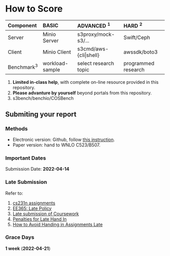 # How to Score

| Component             | BASIC           | ADVANCED <sup>1</sup>  | HARD <sup>2</sup>   |
| :-------------------- | :-------------- | :--------------------- | :------------------ |
| Server                | Minio Server    | s3proxy/mock-s3/...    | Swift/Ceph          |
| Client                | Minio Client    | s3cmd/aws-{cli\|shell} | awssdk/boto3        |
| Benchmark<sup>3</sup> | workload-sample | select research topic  | programmed research |

1. **Limited in-class help**, with complete on-line resource provided in this repository.
2. **Please advanture by yourself** beyond portals from this repository.
3. s3bench/benchio/COSBench

## Submiting your report

### Methods

* Electronic version: Github, follow [this instruction](https://github.com/cs-course/bigdata-storage-experiment-assignment-2022).
* Paper version: hand to WNLO C523/B507.

### Important Dates

Submission Date: **2022-04-14**

### Late Submission

Refer to:

1. [cs231n assignments](http://vision.stanford.edu/teaching/cs231n/assignments.html)
2. [EE365: Late Policy](https://stanford.edu/class/ee365/late.html)
3. [Late submission of Coursework](https://www2.le.ac.uk/offices/sas2/assessments/late-submission)
4. [Penalties for Late Hand In](http://www.dcs.shef.ac.uk/intranet/teaching/public/assessment/latehandin.html)
5. [How to Avoid Handing in Assignments Late](https://www.wikihow.com/Avoid-Handing-in-Assignments-Late)

### Grace Days

**1 week** (**2022-04-21**)